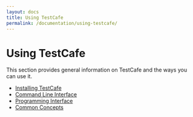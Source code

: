 ```yaml
---
layout: docs
title: Using TestCafe
permalink: /documentation/using-testcafe/
---
```

# Using TestCafe

This section provides general information on TestCafe and the ways you can use it.

* [Installing TestCafe](installing-testcafe.md)
* [Command Line Interface](command-line-interface.md)
* [Programming Interface](programming-interface/index.md)
* [Common Concepts](common-concepts/index.md)